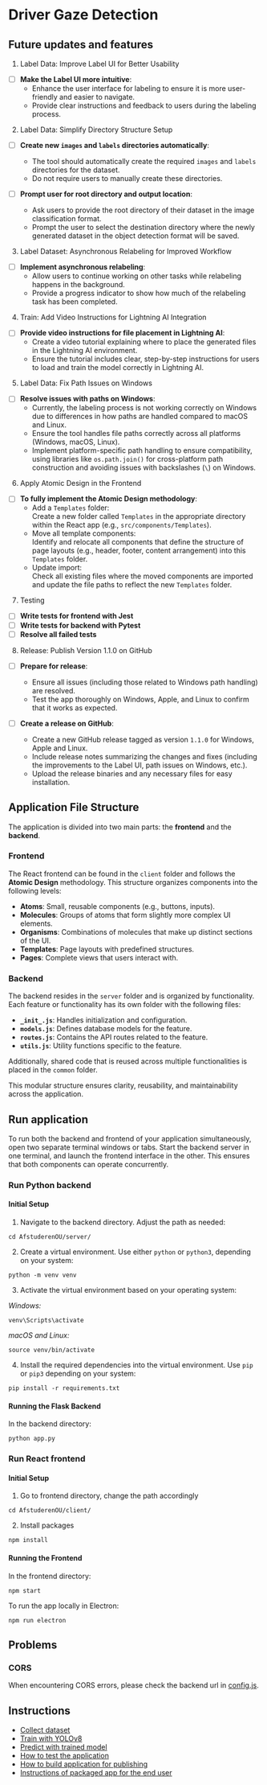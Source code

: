 # Driver Gaze Detection

## Future updates and features

1. Label Data: Improve Label UI for Better Usability
- [ ] **Make the Label UI more intuitive**: 
  - Enhance the user interface for labeling to ensure it is more user-friendly and easier to navigate.
  - Provide clear instructions and feedback to users during the labeling process.

2. Label Data: Simplify Directory Structure Setup
- [ ] **Create new `images` and `labels` directories automatically**: 
  - The tool should automatically create the required `images` and `labels` directories for the dataset.
  - Do not require users to manually create these directories.
  
- [ ] **Prompt user for root directory and output location**: 
  - Ask users to provide the root directory of their dataset in the image classification format.
  - Prompt the user to select the destination directory where the newly generated dataset in the object detection format will be saved.

3. Label Dataset: Asynchronous Relabeling for Improved Workflow
- [ ] **Implement asynchronous relabeling**: 
  - Allow users to continue working on other tasks while relabeling happens in the background.
  - Provide a progress indicator to show how much of the relabeling task has been completed.

4. Train: Add Video Instructions for Lightning AI Integration
- [ ] **Provide video instructions for file placement in Lightning AI**: 
  - Create a video tutorial explaining where to place the generated files in the Lightning AI environment.
  - Ensure the tutorial includes clear, step-by-step instructions for users to load and train the model correctly in Lightning AI.

5. Label Data: Fix Path Issues on Windows
- [ ] **Resolve issues with paths on Windows**: 
  - Currently, the labeling process is not working correctly on Windows due to differences in how paths are handled compared to macOS and Linux.
  - Ensure the tool handles file paths correctly across all platforms (Windows, macOS, Linux).
  - Implement platform-specific path handling to ensure compatibility, using libraries like `os.path.join()` for cross-platform path construction and avoiding issues with backslashes (`\`) on Windows.

6. Apply Atomic Design in the Frontend
- [ ] **To fully implement the Atomic Design methodology**:
  - Add a `Templates` folder:  
    Create a new folder called `Templates` in the appropriate directory within the React app (e.g., `src/components/Templates`).  
  - Move all template components:  
    Identify and relocate all components that define the structure of page layouts (e.g., header, footer, content arrangement) into this `Templates` folder.  
  - Update import:  
    Check all existing files where the moved components are imported and update the file paths to reflect the new `Templates` folder.  


7. Testing
- [ ] **Write tests for frontend with Jest**
- [ ] **Write tests for backend with Pytest**
- [ ] **Resolve all failed tests**

8. Release: Publish Version 1.1.0 on GitHub
- [ ] **Prepare for release**: 
  - Ensure all issues (including those related to Windows path handling) are resolved.
  - Test the app thoroughly on Windows, Apple, and Linux to confirm that it works as expected.
  
- [ ] **Create a release on GitHub**: 
  - Create a new GitHub release tagged as version `1.1.0` for Windows, Apple and Linux.
  - Include release notes summarizing the changes and fixes (including the improvements to the Label UI, path issues on Windows, etc.).
  - Upload the release binaries and any necessary files for easy installation.
     
## Application File Structure

The application is divided into two main parts: the **frontend** and the **backend**.

### Frontend

The React frontend can be found in the `client` folder and follows the **Atomic Design** methodology. This structure organizes components into the following levels:

- **Atoms**: Small, reusable components (e.g., buttons, inputs).
- **Molecules**: Groups of atoms that form slightly more complex UI elements.
- **Organisms**: Combinations of molecules that make up distinct sections of the UI.
- **Templates**: Page layouts with predefined structures.
- **Pages**: Complete views that users interact with.

### Backend

The backend resides in the `server` folder and is organized by functionality. Each feature or functionality has its own folder with the following files:

- **`_init_.js`**: Handles initialization and configuration.
- **`models.js`**: Defines database models for the feature.
- **`routes.js`**: Contains the API routes related to the feature.
- **`utils.js`**: Utility functions specific to the feature.

Additionally, shared code that is reused across multiple functionalities is placed in the `common` folder.

This modular structure ensures clarity, reusability, and maintainability across the application.

## Run application

To run both the backend and frontend of your application simultaneously, open two separate terminal windows or tabs. Start the backend server in one terminal, and launch the frontend interface in the other. This ensures that both components can operate concurrently.


### Run Python backend

#### Initial Setup

1. Navigate to the backend directory. Adjust the path as needed:

```
cd AfstuderenOU/server/
```

2. Create a virtual environment. Use either `python` or `python3`, depending on your system:

```
python -m venv venv
```

3. Activate the virtual environment based on your operating system:

_Windows:_

```
venv\Scripts\activate
```

_macOS and Linux:_

```
source venv/bin/activate
```

4. Install the required dependencies into the virtual environment. Use `pip` or `pip3` depending on your system:

```
pip install -r requirements.txt
```

#### Running the Flask Backend

In the backend directory:

```
python app.py
```

### Run React frontend

#### Initial Setup

1. Go to frontend directory, change the path accordingly

```
cd AfstuderenOU/client/
```

2. Install packages

```
npm install
```

#### Running the Frontend

In the frontend directory:

```
npm start
```

To run the app locally in Electron:

```
npm run electron
```

## Problems

### CORS

When encountering CORS errors, please check the backend url in [config.js](client/src/config.js). 

## Instructions

- [Collect dataset](./documentation/COLLECTDATASET.md)
- [Train with YOLOv8](./documentation/TRAIN.md)
- [Predict with trained model](./documentation/PREDICT.md)
- [How to test the application](./documentation/TESTING.md)
- [How to build application for publishing](./documentation/APPLICATION_BUILD.md)
- [Instructions of packaged app for the end user](./documentation/USER_INSTRUCTIONS.md)

